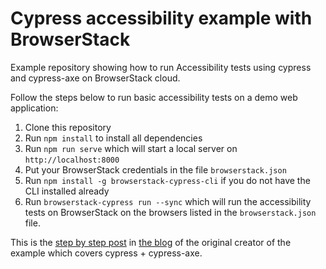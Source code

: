 # Cypress accessibility example with BrowserStack

Example repository showing how to run Accessibility tests using cypress and cypress-axe on BrowserStack cloud.

Follow the steps below to run basic accessibility tests on a demo web application:
1. Clone this repository
2. Run `npm install` to install all dependencies
3. Run `npm run serve` which will start a local server on `http://localhost:8000`
4. Put your BrowserStack credentials in the file `browserstack.json`
5. Run `npm install -g browserstack-cypress-cli` if you do not have the CLI installed already
6. Run `browserstack-cypress run --sync` which will run the accessibility tests on BrowserStack on the browsers listed in the `browserstack.json` file.


This is the [step by step post](https://leonardofaria.net/2020/08/13/automating-accessibility-tests-with-cypress/) in [the blog](https://leonardofaria.net) of the original creator of the example which covers cypress + cypress-axe.